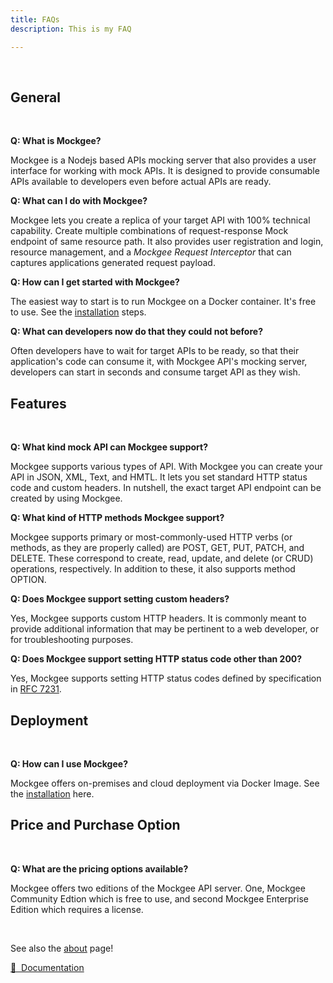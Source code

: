 ```yaml
---
title: FAQs
description: This is my FAQ

---
```


<br/>

## General 

<br/>

**Q: What is Mockgee?**

Mockgee is a Nodejs based APIs mocking server that also provides a user interface for working with mock APIs. It is designed to provide consumable APIs available to developers even before actual APIs are ready. 

**Q: What can I do with Mockgee?**

Mockgee lets you create a replica of your target API with 100% technical capability. Create multiple combinations of request-response Mock endpoint of same resource path. It also provides user registration and login, resource management, and a *Mockgee Request Interceptor* that can captures applications generated request payload.

**Q: How can I get started with Mockgee?**

The easiest way to start is to run Mockgee on a Docker container. It's free to use. See the [installation](/guide/installation) steps.

**Q: What can developers now do that they could not before?**

Often developers have to wait for target APIs to be ready, so that their application's code can consume it, with Mockgee API's mocking server, developers can start in seconds and consume target API as they wish.


## Features

<br/>

**Q: What kind mock API can Mockgee support?**

Mockgee supports various types of API. With Mockgee you can create your API in JSON, XML, Text, and HMTL. It lets you set standard HTTP status code and custom headers. In nutshell, the exact target API endpoint can be created by using Mockgee.


**Q: What kind of HTTP methods Mockgee support?**

Mockgee supports primary or most-commonly-used HTTP verbs (or methods, as they are properly called) are POST, GET, PUT, PATCH, and DELETE. These correspond to create, read, update, and delete (or CRUD) operations, respectively. In addition to these, it also supports method OPTION.

**Q: Does Mockgee support setting custom headers?**

Yes, Mockgee supports custom HTTP headers. It is commonly meant to provide additional information that may be pertinent to a web developer, or for troubleshooting purposes.

**Q: Does Mockgee support setting HTTP status code other than 200?**

Yes, Mockgee supports setting HTTP status codes defined by specification in [RFC 7231](https://tools.ietf.org/html/rfc7231#section-6.5.1).


## Deployment

<br/>

**Q: How can I use Mockgee?**

Mockgee offers on-premises and cloud deployment via Docker Image. See the [installation](/guide/installation) here.


## Price and Purchase Option

<br/>

**Q: What are the pricing options available?**

Mockgee offers two editions of the Mockgee API server. One, Mockgee Community Edtion which is free to use, and second Mockgee Enterprise Edition which requires a license.



<br/>

See also the [about](/about) page!

[📖 &nbsp;Documentation](/guide/introduction)
